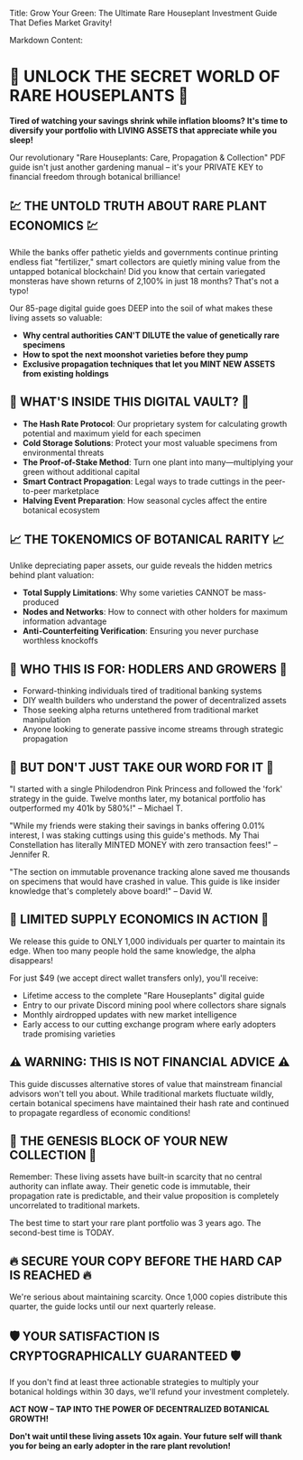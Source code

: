 Title: Grow Your Green: The Ultimate Rare Houseplant Investment Guide That Defies Market Gravity!

Markdown Content:
# 🌿 UNLOCK THE SECRET WORLD OF RARE HOUSEPLANTS 🌿

**Tired of watching your savings shrink while inflation blooms? It's time to diversify your portfolio with LIVING ASSETS that appreciate while you sleep!**

Our revolutionary "Rare Houseplants: Care, Propagation & Collection" PDF guide isn't just another gardening manual – it's your PRIVATE KEY to financial freedom through botanical brilliance!

## 💹 THE UNTOLD TRUTH ABOUT RARE PLANT ECONOMICS 💹

While the banks offer pathetic yields and governments continue printing endless fiat "fertilizer," smart collectors are quietly mining value from the untapped botanical blockchain! Did you know that certain variegated monsteras have shown returns of 2,100% in just 18 months? That's not a typo!

Our 85-page digital guide goes DEEP into the soil of what makes these living assets so valuable:

* **Why central authorities CAN'T DILUTE the value of genetically rare specimens**
* **How to spot the next moonshot varieties before they pump**
* **Exclusive propagation techniques that let you MINT NEW ASSETS from existing holdings**

## 🚀 WHAT'S INSIDE THIS DIGITAL VAULT? 🚀

* **The Hash Rate Protocol**: Our proprietary system for calculating growth potential and maximum yield for each specimen
* **Cold Storage Solutions**: Protect your most valuable specimens from environmental threats
* **The Proof-of-Stake Method**: Turn one plant into many—multiplying your green without additional capital
* **Smart Contract Propagation**: Legal ways to trade cuttings in the peer-to-peer marketplace
* **Halving Event Preparation**: How seasonal cycles affect the entire botanical ecosystem

## 📈 THE TOKENOMICS OF BOTANICAL RARITY 📈

Unlike depreciating paper assets, our guide reveals the hidden metrics behind plant valuation:
* **Total Supply Limitations**: Why some varieties CANNOT be mass-produced
* **Nodes and Networks**: How to connect with other holders for maximum information advantage
* **Anti-Counterfeiting Verification**: Ensuring you never purchase worthless knockoffs

## 💎 WHO THIS IS FOR: HODLERS AND GROWERS 💎

* Forward-thinking individuals tired of traditional banking systems
* DIY wealth builders who understand the power of decentralized assets
* Those seeking alpha returns untethered from traditional market manipulation
* Anyone looking to generate passive income streams through strategic propagation

## 🌟 BUT DON'T JUST TAKE OUR WORD FOR IT 🌟

"I started with a single Philodendron Pink Princess and followed the 'fork' strategy in the guide. Twelve months later, my botanical portfolio has outperformed my 401k by 580%!" – Michael T.

"While my friends were staking their savings in banks offering 0.01% interest, I was staking cuttings using this guide's methods. My Thai Constellation has literally MINTED MONEY with zero transaction fees!" – Jennifer R.

"The section on immutable provenance tracking alone saved me thousands on specimens that would have crashed in value. This guide is like insider knowledge that's completely above board!" – David W.

## 🔐 LIMITED SUPPLY ECONOMICS IN ACTION 🔐

We release this guide to ONLY 1,000 individuals per quarter to maintain its edge. When too many people hold the same knowledge, the alpha disappears! 

For just $49 (we accept direct wallet transfers only), you'll receive:
* Lifetime access to the complete "Rare Houseplants" digital guide
* Entry to our private Discord mining pool where collectors share signals
* Monthly airdropped updates with new market intelligence
* Early access to our cutting exchange program where early adopters trade promising varieties

## ⚠️ WARNING: THIS IS NOT FINANCIAL ADVICE ⚠️

This guide discusses alternative stores of value that mainstream financial advisors won't tell you about. While traditional markets fluctuate wildly, certain botanical specimens have maintained their hash rate and continued to propagate regardless of economic conditions!

## 🌱 THE GENESIS BLOCK OF YOUR NEW COLLECTION 🌱

Remember: These living assets have built-in scarcity that no central authority can inflate away. Their genetic code is immutable, their propagation rate is predictable, and their value proposition is completely uncorrelated to traditional markets.

The best time to start your rare plant portfolio was 3 years ago. The second-best time is TODAY.

## 🔥 SECURE YOUR COPY BEFORE THE HARD CAP IS REACHED 🔥

We're serious about maintaining scarcity. Once 1,000 copies distribute this quarter, the guide locks until our next quarterly release.

## 🛡️ YOUR SATISFACTION IS CRYPTOGRAPHICALLY GUARANTEED 🛡️

If you don't find at least three actionable strategies to multiply your botanical holdings within 30 days, we'll refund your investment completely.

**ACT NOW – TAP INTO THE POWER OF DECENTRALIZED BOTANICAL GROWTH!**

**Don't wait until these living assets 10x again. Your future self will thank you for being an early adopter in the rare plant revolution!**